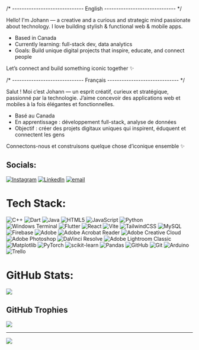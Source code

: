 /* ------------------------------ English ------------------------------ */<br/> 

Hello! I'm Johann — a creative and a curious and strategic mind passionate about technology. I love building stylish & functional web & mobile apps.<br/> 

- Based in Canada<br/> 
- Currently learning: full-stack dev, data analytics <br/> 
- Goals: Build unique digital projects that inspire, educate, and connect people<br/> 

Let’s connect and build something iconic together ✨<br/> 

/* ------------------------------ Français ------------------------------ */<br/> 

Salut ! Moi c’est Johann — un esprit créatif, curieux et stratégique, passionné par la technologie. J’aime concevoir des applications web et mobiles à la fois élégantes et fonctionnelles.<br/> 

- Basé au Canada<br/> 
- En apprentissage : développement full-stack, analyse de données<br/>  
- Objectif : créer des projets digitaux uniques qui inspirent, éduquent et connectent les gens<br/> 

Connectons-nous et construisons quelque chose d’iconique ensemble ✨<br/> 



## Socials:
[![Instagram](https://img.shields.io/badge/Instagram-%23E4405F.svg?logo=Instagram&logoColor=white)](https://instagram.com/rajojoh) [![LinkedIn](https://img.shields.io/badge/LinkedIn-%230077B5.svg?logo=linkedin&logoColor=white)](https://linkedin.com/in/www.linkedin.com/in/johann-rajosefa-8a9044255) [![email](https://img.shields.io/badge/Email-D14836?logo=gmail&logoColor=white)](mailto:johann@rajosefa.mg) 

# Tech Stack:
![C++](https://img.shields.io/badge/c++-%2300599C.svg?style=for-the-badge&logo=c%2B%2B&logoColor=white) ![Dart](https://img.shields.io/badge/dart-%230175C2.svg?style=for-the-badge&logo=dart&logoColor=white) ![Java](https://img.shields.io/badge/java-%23ED8B00.svg?style=for-the-badge&logo=openjdk&logoColor=white) ![HTML5](https://img.shields.io/badge/html5-%23E34F26.svg?style=for-the-badge&logo=html5&logoColor=white) ![JavaScript](https://img.shields.io/badge/javascript-%23323330.svg?style=for-the-badge&logo=javascript&logoColor=%23F7DF1E) ![Python](https://img.shields.io/badge/python-3670A0?style=for-the-badge&logo=python&logoColor=ffdd54) ![Windows Terminal](https://img.shields.io/badge/Windows%20Terminal-%234D4D4D.svg?style=for-the-badge&logo=windows-terminal&logoColor=white) ![Flutter](https://img.shields.io/badge/Flutter-%2302569B.svg?style=for-the-badge&logo=Flutter&logoColor=white) ![React](https://img.shields.io/badge/react-%2320232a.svg?style=for-the-badge&logo=react&logoColor=%2361DAFB) ![Vite](https://img.shields.io/badge/vite-%23646CFF.svg?style=for-the-badge&logo=vite&logoColor=white) ![TailwindCSS](https://img.shields.io/badge/tailwindcss-%2338B2AC.svg?style=for-the-badge&logo=tailwind-css&logoColor=white) ![MySQL](https://img.shields.io/badge/mysql-4479A1.svg?style=for-the-badge&logo=mysql&logoColor=white) ![Firebase](https://img.shields.io/badge/firebase-a08021?style=for-the-badge&logo=firebase&logoColor=ffcd34) ![Adobe](https://img.shields.io/badge/adobe-%23FF0000.svg?style=for-the-badge&logo=adobe&logoColor=white) ![Adobe Acrobat Reader](https://img.shields.io/badge/Adobe%20Acrobat%20Reader-EC1C24.svg?style=for-the-badge&logo=Adobe%20Acrobat%20Reader&logoColor=white) ![Adobe Creative Cloud](https://img.shields.io/badge/Adobe%20Creative%20Cloud-DA1F26.svg?style=for-the-badge&logo=Adobe%20Creative%20Cloud&logoColor=white) ![Adobe Photoshop](https://img.shields.io/badge/adobe%20photoshop-%2331A8FF.svg?style=for-the-badge&logo=adobe%20photoshop&logoColor=white) ![DaVinci Resolve](https://img.shields.io/badge/DaVinci_Resolve-%23000000.svg?style=for-the-badge&logo=DaVinciResolve&logoColor=white)
 ![Adobe Lightroom Classic](https://img.shields.io/badge/Adobe%20Lightroom%20Classic-31A8FF.svg?style=for-the-badge&logo=Adobe%20Lightroom%20Classic&logoColor=white) ![Matplotlib](https://img.shields.io/badge/Matplotlib-%23ffffff.svg?style=for-the-badge&logo=Matplotlib&logoColor=black) ![PyTorch](https://img.shields.io/badge/PyTorch-%23EE4C2C.svg?style=for-the-badge&logo=PyTorch&logoColor=white) ![scikit-learn](https://img.shields.io/badge/scikit--learn-%23F7931E.svg?style=for-the-badge&logo=scikit-learn&logoColor=white) ![Pandas](https://img.shields.io/badge/pandas-%23150458.svg?style=for-the-badge&logo=pandas&logoColor=white) ![GitHub](https://img.shields.io/badge/github-%23121011.svg?style=for-the-badge&logo=github&logoColor=white) ![Git](https://img.shields.io/badge/git-%23F05033.svg?style=for-the-badge&logo=git&logoColor=white) ![Arduino](https://img.shields.io/badge/-Arduino-00979D?style=for-the-badge&logo=Arduino&logoColor=white) ![Trello](https://img.shields.io/badge/Trello-%23026AA7.svg?style=for-the-badge&logo=Trello&logoColor=white)
# GitHub Stats:
![](https://github-readme-stats.vercel.app/api/top-langs/?username=KugleBlitz007&theme=react&hide_border=false&include_all_commits=true&count_private=true&layout=compact)

## GitHub Trophies
![](https://github-profile-trophy.vercel.app/?username=KugleBlitz007&theme=radical&no-frame=false&no-bg=true&margin-w=4)

---
[![](https://visitcount.itsvg.in/api?id=KugleBlitz007&icon=0&color=0)](https://visitcount.itsvg.in)

<!-- Proudly created with GPRM ( https://gprm.itsvg.in ) -->
